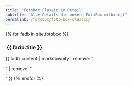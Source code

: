 ```yaml
---
title: "FotoBox Classic im Detail"
subtitle: "Alle Details die unsere FotoBox mitbringt"
permalink: /fotobox/foto-box-classic/
---
```


{% for fadb in site.fotobox %}
  <h3><i class="fa fa-1x {{ fadb.icon }} wow bounceIn text-primary" data-wow-delay=".4s"></i>&nbsp;{{ fadb.title }}</h3>
  {{ fadb.content | markdownify | remove: "<p>" | remove: "</p>" }}
{% endfor %}
